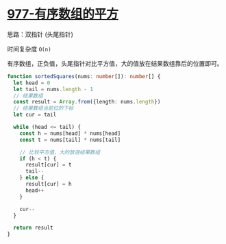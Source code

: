 # [977-有序数组的平方](https://leetcode-cn.com/problems/squares-of-a-sorted-array/)

思路：双指针 (头尾指针)

时间复杂度 `O(n)`

有序数组，正负值，头尾指针对比平方值，大的值放在结果数组靠后的位置即可。

```ts
function sortedSquares(nums: number[]): number[] {
  let head = 0
  let tail = nums.length - 1
  // 结果数组
  const result = Array.from({length: nums.length})
  // 结果数组当前位的下标
  let cur = tail

  while (head <= tail) {
    const h = nums[head] * nums[head]
    const t = nums[tail] * nums[tail]

    // 比较平方值，大的放进结果数组
    if (h < t) {
      result[cur] = t
      tail--
    } else {
      result[cur] = h
      head++
    }

    cur--
  }

  return result
}
```
